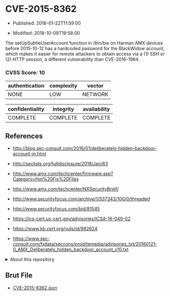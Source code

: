 # CVE-2015-8362

- Published: 2016-01-22T11:59:00

- Modified: 2018-10-09T19:58:00

The setUpSubtleUserAccount function in /bin/bw on Harman AMX devices before 2015-10-12 has a hardcoded password for the BlackWidow account, which makes it easier for remote attackers to obtain access via a (1) SSH or (2) HTTP session, a different vulnerability than CVE-2016-1984.

### CVSS Score: **10**

| authentication | complexity | vector |
| --- | --- | --- |
| NONE | LOW | NETWORK |

| confidentiality | integrity | availability |
| --- | --- | --- |
| COMPLETE | COMPLETE | COMPLETE |

## References

* http://blog.sec-consult.com/2016/01/deliberately-hidden-backdoor-account-in.html

* http://seclists.org/fulldisclosure/2016/Jan/63

* http://www.amx.com/techcenter/firmware.asp?Category=Hot%20Fix%20Files

* http://www.amx.com/techcenter/NXSecurityBrief/

* http://www.securityfocus.com/archive/1/537343/100/0/threaded

* http://www.securityfocus.com/bid/81545

* https://ics-cert.us-cert.gov/advisories/ICSA-16-049-02

* https://www.kb.cert.org/vuls/id/992624

* https://www.sec-consult.com/fxdata/seccons/prod/temedia/advisories_txt/20160121-0_AMX_Deliberately_hidden_backdoor_account_v10.txt

<details>
<summary>About this repository</summary> 

  This repository is part of the project [Live Hack CVE](https://github.com/Live-Hack-CVE). Main website can be found [www.live-hack.org](https://www.live-hack.org) 
  
  Made by [Sn0wAlice](https://github.com/Sn0wAlice) for the people that care about security and need to have a feed of the latest CVEs. Hope you enjoy it, don't forget to star the repo and follow me on [Twitter](https://twitter.com/Sn0wAlice) and [Github](https://github.com/Sn0wAlice). And that is my [personnal website](https://www.alice-snow.me/)

  - [Home Page](https://github.com/Live-Hack-CVE)
  - [Framework](https://github.com/Live-Hack-CVE/cve-framework)
  - [CVE database](https://github.com/Live-Hack-CVE/full_database)
  - [Changelog](https://github.com/Live-Hack-CVE/Changelog)
</details>

## Brut File

* [CVE-2015-8362.json](https://raw.githubusercontent.com/Live-Hack-CVE/full_database/main/cves/2015/CVE-2015-8362.json)

